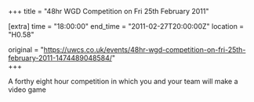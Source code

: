+++
title = "48hr WGD Competition on Fri 25th February 2011"

[extra]
time = "18:00:00"
end_time = "2011-02-27T20:00:00Z"
location = "H0.58"

original = "https://uwcs.co.uk/events/48hr-wgd-competition-on-fri-25th-february-2011-1474489048584/"    
+++

A forthy eight hour competition in which you and your team will make a video game

